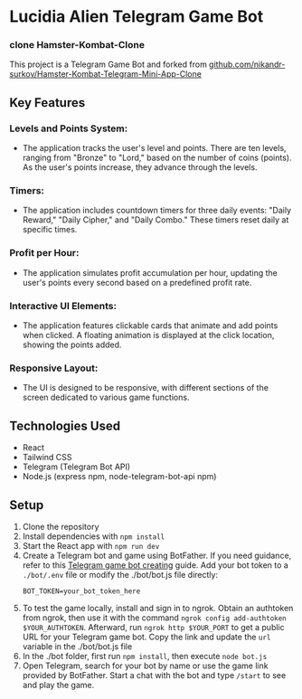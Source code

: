 # Lucidia Alien Telegram Game Bot
### clone Hamster-Kombat-Clone
This project is a Telegram Game Bot and forked from <a href="https://github.com/nikandr-surkov/Hamster-Kombat-Telegram-Mini-App-Clone">github.com/nikandr-surkov/Hamster-Kombat-Telegram-Mini-App-Clone</a>


## Key Features

### Levels and Points System:

- The application tracks the user's level and points.
There are ten levels, ranging from "Bronze" to "Lord," based on the number of coins (points).
As the user's points increase, they advance through the levels.

###  Timers:

- The application includes countdown timers for three daily events: "Daily Reward," "Daily Cipher," and "Daily Combo." These timers reset daily at specific times.

### Profit per Hour:

- The application simulates profit accumulation per hour, updating the user's points every second based on a predefined profit rate.

### Interactive UI Elements:

- The application features clickable cards that animate and add points when clicked.
A floating animation is displayed at the click location, showing the points added.

### Responsive Layout:

- The UI is designed to be responsive, with different sections of the screen dedicated to various game functions.


## Technologies Used

- React
- Tailwind CSS
- Telegram (Telegram Bot API)
- Node.js (express npm, node-telegram-bot-api npm)



## Setup

1. Clone the repository
2. Install dependencies with `npm install`
3. Start the React app with `npm run dev`
4. Create a Telegram bot and game using BotFather. If you need guidance, refer to this <a href="https://dev.to/xlzior/telegram-games-an-intermediate-guide-45io#:~:text=Creating%20a%20Game%201%20Create%20a%20Telegram%20Bot,%2Fsetinline%203%20Create%20a%20new%20game%20using%20%2Fnewgame">Telegram game bot creating</a> guide.  Add your bot token to a `./bot/.env` file or modify the ./bot/bot.js file directly:
   ```
   BOT_TOKEN=your_bot_token_here
   ```
5. To test the game locally, install and sign in to ngrok. Obtain an authtoken from ngrok, then use it with the command `ngrok config add-authtoken $YOUR_AUTHTOKEN`. Afterward, run `ngrok http $YOUR_PORT` to get a public URL for your Telegram game bot. Copy the link and update the `url` variable in the ./bot/bot.js file
6. In the ./bot folder, first run  `npm install`, then execute `node bot.js`  
7. Open Telegram, search for your bot by name or use the game link provided by BotFather. Start a chat with the bot and type `/start` to see and play the game.






